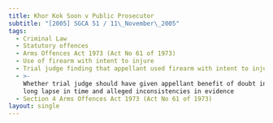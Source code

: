 ```yaml
---
title: Khor Kok Soon v Public Prosecutor
subtitle: "[2005] SGCA 51 / 11\_November\_2005"
tags:
  - Criminal Law
  - Statutory offences
  - Arms Offences Act 1973 (Act No 61 of 1973)
  - Use of firearm with intent to injure
  - Trial judge finding that appellant used firearm with intent to injure
  - >-
    Whether trial judge should have given appellant benefit of doubt in view of
    long lapse in time and alleged inconsistencies in evidence
  - Section 4 Arms Offences Act 1973 (Act No 61 of 1973)
layout: single
---
```


